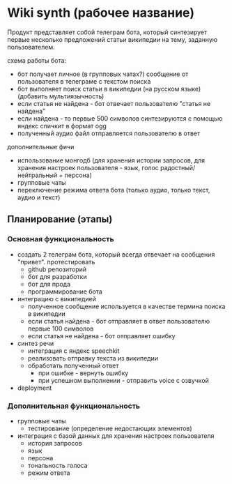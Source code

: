 # Wiki synth (рабочее название)

Продукт представляет собой телеграм бота, который синтезирует первые несколько предложений статьи 
википедии на тему, заданную пользователем.

схема работы бота:
- бот получает личное (в групповых чатах?) сообщение от пользователя в телеграме с текстом поиска
- бот выполняет поиск статьи в википедии (на русском языке) (добавить мультиязычность)
- если статья не найдена - бот отвечает пользователю "статья не найдена"
- если найдена - то первые 500 символов синтезируются с помощью яндекс спичкит в формат ogg
- полученный аудио файл отправляется пользователю в ответ

дополнительные фичи
- использование монгодб (для хранения истории запросов, для хранения настроек пользователя - язык, голос радостный/нейтральный + персона)
- групповые чаты
- переключение режима ответа бота (только аудио, только текст, аудио и текст)

## Планирование (этапы)

### Основная функциональность

- создать 2 телеграм бота, который всегда отвечает на сообщения "привет". протестировать
  - github репозиторий
  - бот для разработки
  - бот для прода
  - программирование бота
- интеграцию с википедией
  - полученное сообщение используется в качестве термина поиска в википедии
  - если статья найдена - бот отправляет в ответ пользователю первые 100 символов
  - если статья не найдена - бот отправляет ошибку
- синтез речи
  - интеграция с яндекс speechkit
  - реализовать отправку текста из википедии
  - обработать полученный ответ
    - при ошибке - вернуть ошибку
    - при успешном выполнении - отправить voice с озвучкой
- deployment

### Дополнительная функциональность

- групповые чаты
  - тестирование (определение недостающих элементов)
- интеграция с базой данных для хранения настроек пользователя
  - история запросов
  - язык
  - персона
  - тональность голоса
  - режим ответа
